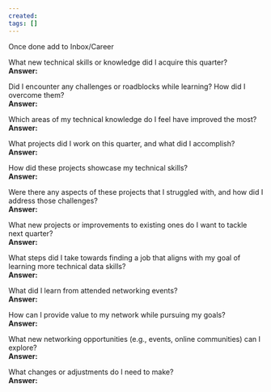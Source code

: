```yaml
---
created: 
tags: []
---
```

Once done add to Inbox/Career

What new technical skills or knowledge did I acquire this quarter?  
  **Answer:** 

Did I encounter any challenges or roadblocks while learning? How did I overcome them?  
  **Answer:** 

Which areas of my technical knowledge do I feel have improved the most?  
  **Answer:** 

What projects did I work on this quarter, and what did I accomplish?  
  **Answer:** 

How did these projects showcase my technical skills?  
  **Answer:** 

Were there any aspects of these projects that I struggled with, and how did I address those challenges?  
  **Answer:** 

What new projects or improvements to existing ones do I want to tackle next quarter?  
  **Answer:** 

What steps did I take towards finding a job that aligns with my goal of learning more technical data skills?  
  **Answer:** 

What did I learn from attended networking events?  
  **Answer:** 

How can I provide value to my network while pursuing my goals?  
  **Answer:** 

What new networking opportunities (e.g., events, online communities) can I explore?  
  **Answer:** 

What changes or adjustments do I need to make?  
  **Answer:** 

